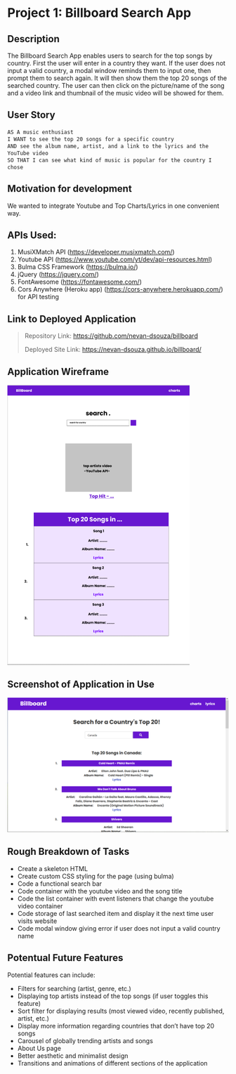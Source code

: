 # Project 1: Billboard Search App

## Description

The Billboard Search App enables users to search for the top songs by country. First the user will enter in a country they want. If the user does not input a valid country, a modal window reminds them to input one, then prompt them to search again. It will then show them the top 20 songs of the searched country. The user can then click on the picture/name of the song and a video link and thumbnail of the music video will be showed for them.

## User Story

```
AS A music enthusiast
I WANT to see the top 20 songs for a specific country
AND see the album name, artist, and a link to the lyrics and the YouTube video
SO THAT I can see what kind of music is popular for the country I chose
```

## Motivation for development

We wanted to integrate Youtube and Top Charts/Lyrics in one convenient way.

## APIs Used:

1. MusiXMatch API (https://developer.musixmatch.com/)
2. Youtube API (https://www.youtube.com/yt/dev/api-resources.html)
3. Bulma CSS Framework (https://bulma.io/)
4. jQuery (https://jquery.com/)
5. FontAwesome (https://fontawesome.com/)
6. Cors Anywhere (Heroku app) (https://cors-anywhere.herokuapp.com/) for API testing

## Link to Deployed Application

> Repository Link: https://github.com/nevan-dsouza/billboard
>
> Deployed Site Link: https://nevan-dsouza.github.io/billboard/

## Application Wireframe

![Wireframe of our Project](./images/wireframe2.png)


## Screenshot of Application in Use
![Project Page](./images/project1.png)

## Rough Breakdown of Tasks

* Create a skeleton HTML
* Create custom CSS styling for the page (using bulma)
* Code a functional search bar
* Code container with the youtube video and the song title
* Code the list container with event listeners that change the youtube video container
* Code storage of last searched item and display it the next time user visits website
* Code modal window giving error if user does not input a valid country name

## Potentual Future Features

 Potential features can include:
 * Filters for searching (artist, genre, etc.)
 * Displaying top artists instead of the top songs (if user toggles this feature)
 * Sort filter for displaying results (most viewed video, recently published, artist, etc.)
 * Display more information regarding countries that don’t have top 20 songs
 * Carousel of globally trending artists and songs
 * About Us page
 * Better aesthetic and minimalist design
 * Transitions and animations of different sections of the application

